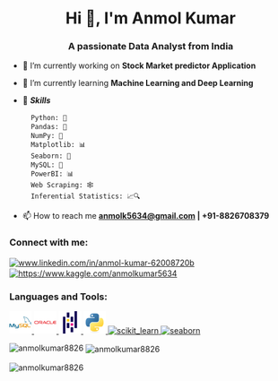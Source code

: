<h1 align="center">Hi 👋, I'm Anmol Kumar</h1>
<h3 align="center">A passionate Data Analyst from India</h3>

- 🔭 I’m currently working on **Stock Market predictor Application**

- 🌱 I’m currently learning **Machine Learning and Deep Learning**

- 💼 ***Skills***

        Python: 🐍
        Pandas: 🐼
        NumPy: 🧮
        Matplotlib: 📊
        Seaborn: 🌊
        MySQL: 💾
        PowerBI: 📊
        Web Scraping: 🕸️
        Inferential Statistics: 📈🔍
- 📫 How to reach me **anmolk5634@gmail.com | +91-8826708379**

<h3 align="left">Connect with me:</h3>
<p align="left">
<a href="https://linkedin.com/in/www.linkedin.com/in/anmol-kumar-62008720b" target="blank"><img align="center" src="https://raw.githubusercontent.com/rahuldkjain/github-profile-readme-generator/master/src/images/icons/Social/linked-in-alt.svg" alt="www.linkedin.com/in/anmol-kumar-62008720b" height="30" width="40" /></a>
<a href="https://kaggle.com/https://www.kaggle.com/anmolkumar5634" target="blank"><img align="center" src="https://raw.githubusercontent.com/rahuldkjain/github-profile-readme-generator/master/src/images/icons/Social/kaggle.svg" alt="https://www.kaggle.com/anmolkumar5634" height="30" width="40" /></a>
</p>

<h3 align="left">Languages and Tools:</h3>
<p align="left"> <a href="https://www.mysql.com/" target="_blank" rel="noreferrer"> <img src="https://raw.githubusercontent.com/devicons/devicon/master/icons/mysql/mysql-original-wordmark.svg" alt="mysql" width="40" height="40"/> </a> <a href="https://www.oracle.com/" target="_blank" rel="noreferrer"> <img src="https://raw.githubusercontent.com/devicons/devicon/master/icons/oracle/oracle-original.svg" alt="oracle" width="40" height="40"/> </a> <a href="https://pandas.pydata.org/" target="_blank" rel="noreferrer"> <img src="https://raw.githubusercontent.com/devicons/devicon/2ae2a900d2f041da66e950e4d48052658d850630/icons/pandas/pandas-original.svg" alt="pandas" width="40" height="40"/> </a> <a href="https://www.python.org" target="_blank" rel="noreferrer"> <img src="https://raw.githubusercontent.com/devicons/devicon/master/icons/python/python-original.svg" alt="python" width="40" height="40"/> </a> <a href="https://scikit-learn.org/" target="_blank" rel="noreferrer"> <img src="https://upload.wikimedia.org/wikipedia/commons/0/05/Scikit_learn_logo_small.svg" alt="scikit_learn" width="40" height="40"/> </a> <a href="https://seaborn.pydata.org/" target="_blank" rel="noreferrer"> <img src="https://seaborn.pydata.org/_images/logo-mark-lightbg.svg" alt="seaborn" width="40" height="40"/> </a> </p>

<p><img align="left" src="https://github-readme-stats.vercel.app/api/top-langs?username=anmolkumar8826&show_icons=true&locale=en&layout=compact" alt="anmolkumar8826" /></p>

<p>&nbsp;<img align="center" src="https://github-readme-stats.vercel.app/api?username=anmolkumar8826&show_icons=true&locale=en" alt="anmolkumar8826" /></p>

<p><img align="center" src="https://github-readme-streak-stats.herokuapp.com/?user=anmolkumar8826&" alt="anmolkumar8826" /></p>
